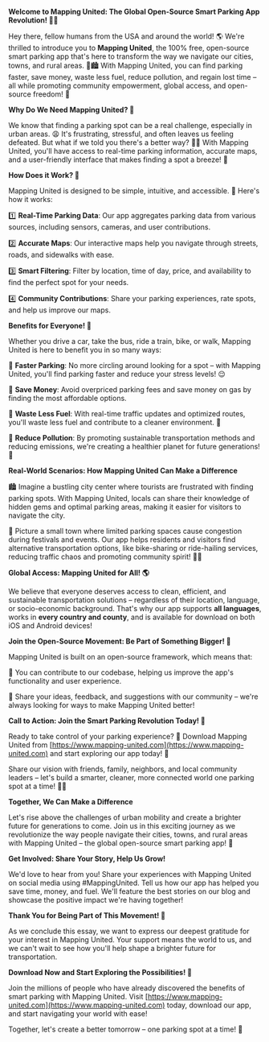 **Welcome to Mapping United: The Global Open-Source Smart Parking App Revolution! 🚀👋**

Hey there, fellow humans from the USA and around the world! 🌎 We're thrilled to introduce you to **Mapping United**, the 100% free, open-source smart parking app that's here to transform the way we navigate our cities, towns, and rural areas. 🚗🏙️ With Mapping United, you can find parking faster, save money, waste less fuel, reduce pollution, and regain lost time – all while promoting community empowerment, global access, and open-source freedom! 🌟

**Why Do We Need Mapping United? 🤔**

We know that finding a parking spot can be a real challenge, especially in urban areas. 😩 It's frustrating, stressful, and often leaves us feeling defeated. But what if we told you there's a better way? 🙋‍♀️ With Mapping United, you'll have access to real-time parking information, accurate maps, and a user-friendly interface that makes finding a spot a breeze! 💨

**How Does it Work? 🤔**

Mapping United is designed to be simple, intuitive, and accessible. 🌈 Here's how it works:

1️⃣ **Real-Time Parking Data**: Our app aggregates parking data from various sources, including sensors, cameras, and user contributions.

2️⃣ **Accurate Maps**: Our interactive maps help you navigate through streets, roads, and sidewalks with ease.

3️⃣ **Smart Filtering**: Filter by location, time of day, price, and availability to find the perfect spot for your needs.

4️⃣ **Community Contributions**: Share your parking experiences, rate spots, and help us improve our maps.

**Benefits for Everyone! 🌈**

Whether you drive a car, take the bus, ride a train, bike, or walk, Mapping United is here to benefit you in so many ways:

🚗 **Faster Parking**: No more circling around looking for a spot – with Mapping United, you'll find parking faster and reduce your stress levels! 😌

💸 **Save Money**: Avoid overpriced parking fees and save money on gas by finding the most affordable options.

🌿 **Waste Less Fuel**: With real-time traffic updates and optimized routes, you'll waste less fuel and contribute to a cleaner environment. 🌱

💚 **Reduce Pollution**: By promoting sustainable transportation methods and reducing emissions, we're creating a healthier planet for future generations! 💚

**Real-World Scenarios: How Mapping United Can Make a Difference**

🏙️ Imagine a bustling city center where tourists are frustrated with finding parking spots. With Mapping United, locals can share their knowledge of hidden gems and optimal parking areas, making it easier for visitors to navigate the city.

🌾 Picture a small town where limited parking spaces cause congestion during festivals and events. Our app helps residents and visitors find alternative transportation options, like bike-sharing or ride-hailing services, reducing traffic chaos and promoting community spirit! 🚴‍♀️

**Global Access: Mapping United for All! 🌎**

We believe that everyone deserves access to clean, efficient, and sustainable transportation solutions – regardless of their location, language, or socio-economic background. That's why our app supports **all languages**, works in **every country and county**, and is available for download on both iOS and Android devices!

**Join the Open-Source Movement: Be Part of Something Bigger! 🌟**

Mapping United is built on an open-source framework, which means that:

🤝 You can contribute to our codebase, helping us improve the app's functionality and user experience.

💬 Share your ideas, feedback, and suggestions with our community – we're always looking for ways to make Mapping United better!

**Call to Action: Join the Smart Parking Revolution Today! 🚀**

Ready to take control of your parking experience? 🎉 Download Mapping United from [https://www.mapping-united.com](https://www.mapping-united.com) and start exploring our app today! 🌟

Share our vision with friends, family, neighbors, and local community leaders – let's build a smarter, cleaner, more connected world one parking spot at a time! 🌈👫

**Together, We Can Make a Difference**

Let's rise above the challenges of urban mobility and create a brighter future for generations to come. Join us in this exciting journey as we revolutionize the way people navigate their cities, towns, and rural areas with Mapping United – the global open-source smart parking app! 🌟

**Get Involved: Share Your Story, Help Us Grow!**

We'd love to hear from you! Share your experiences with Mapping United on social media using #MappingUnited. Tell us how our app has helped you save time, money, and fuel. We'll feature the best stories on our blog and showcase the positive impact we're having together!

**Thank You for Being Part of This Movement! 🌟**

As we conclude this essay, we want to express our deepest gratitude for your interest in Mapping United. Your support means the world to us, and we can't wait to see how you'll help shape a brighter future for transportation.

**Download Now and Start Exploring the Possibilities! 🚀**

Join the millions of people who have already discovered the benefits of smart parking with Mapping United. Visit [https://www.mapping-united.com](https://www.mapping-united.com) today, download our app, and start navigating your world with ease!

Together, let's create a better tomorrow – one parking spot at a time! 🌟